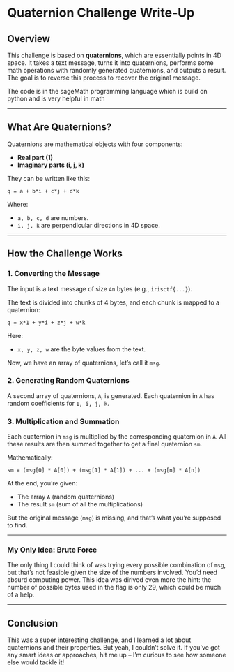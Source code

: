 # Quaternion Challenge Write-Up

## Overview
This challenge is based on **quaternions**, which are essentially points in 4D space. It takes a text message, turns it into quaternions, performs some math operations with randomly generated quaternions, and outputs a result. The goal is to reverse this process to recover the original message.

The code is in the sageMath programming language which is build on python and is very helpful in math

---

## What Are Quaternions?
Quaternions are mathematical objects with four components:
- **Real part (1)**
- **Imaginary parts (i, j, k)**

They can be written like this:
```
q = a + b*i + c*j + d*k
```
Where:
- `a, b, c, d` are numbers.
- `i, j, k` are perpendicular directions in 4D space.

---

## How the Challenge Works

### 1. Converting the Message
The input is a text message of size `4n` bytes (e.g., `irisctf{...}`).

The text is divided into chunks of 4 bytes, and each chunk is mapped to a quaternion:
```
q = x*1 + y*i + z*j + w*k
```
Here:
- `x, y, z, w` are the byte values from the text.

Now, we have an array of quaternions, let’s call it `msg`.

### 2. Generating Random Quaternions
A second array of quaternions, `A`, is generated. Each quaternion in `A` has random coefficients for `1, i, j, k`.

### 3. Multiplication and Summation
Each quaternion in `msg` is multiplied by the corresponding quaternion in `A`. All these results are then summed together to get a final quaternion `sm`.

Mathematically:
```
sm = (msg[0] * A[0]) + (msg[1] * A[1]) + ... + (msg[n] * A[n])
```

At the end, you’re given:
- The array `A` (random quaternions)
- The result `sm` (sum of all the multiplications)

But the original message (`msg`) is missing, and that’s what you’re supposed to find.

---

### My Only Idea: Brute Force
The only thing I could think of was trying every possible combination of `msg`, but that’s not feasible given the size of the numbers involved. You’d need absurd computing power.
This idea was dirived even more the hint: the number of possible bytes used in the flag is only 29, which could be much of a help.

---

## Conclusion
This was a super interesting challenge, and I learned a lot about quaternions and their properties. But yeah, I couldn’t solve it. If you’ve got any smart ideas or approaches, hit me up – I’m curious to see how someone else would tackle it!

